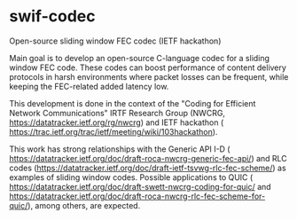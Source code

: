 # swif-codec
Open-source sliding window FEC codec (IETF hackathon)

Main goal is to develop an open-source C-language codec for a sliding window FEC code. These codes can boost performance of content delivery protocols in harsh environments where packet losses can be frequent, while keeping the FEC-related added latency low.

This development is done in the context of the "Coding for Efficient Network Communications" IRTF Research Group (NWCRG, ​https://datatracker.ietf.org/rg/nwcrg) and IETF hackathon (​https://trac.ietf.org/trac/ietf/meeting/wiki/103hackathon).

This work has strong relationships with the Generic API I-D (​https://datatracker.ietf.org/doc/draft-roca-nwcrg-generic-fec-api/) and RLC codes (​https://datatracker.ietf.org/doc/draft-ietf-tsvwg-rlc-fec-scheme/) as examples of sliding window codes. Possible applications to QUIC (​https://datatracker.ietf.org/doc/draft-swett-nwcrg-coding-for-quic/ and ​https://datatracker.ietf.org/doc/draft-roca-nwcrg-rlc-fec-scheme-for-quic/), among others, are expected. 
